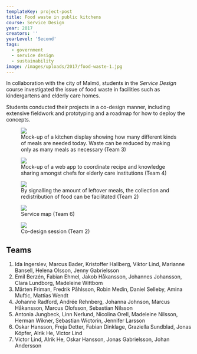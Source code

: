 ```yaml
---
templateKey: project-post
title: Food waste in public kitchens
course: Service Design
year: 2017
creators: ''
yearLevel: 'Second'
tags:
  - government
  - service design
  - sustainability
image: /images/uploads/2017/food-waste-1.jpg
---
```


In collaboration with the city of Malmö, students in the _Service Design_ course investigated the issue of food waste in facilities such as kindergartens and elderly care homes.

Students conducted their projects in a co-design manner, including extensive fieldwork and prototyping and a roadmap for how to deploy the concepts.

<figure>
<img src="/images/uploads/2017/food-waste-4.jpg">
<figcaption>
Mock-up of a kitchen display showing how many different kinds of meals are needed today. Waste can be reduced by making only as many meals as necessary (Team 3)
</figcaption>
</figure>

<figure>
<img src="/images/uploads/2017/food-waste-8.jpg">
<figcaption>
Mock-up of a web app to coordinate recipe and knowledge sharing amongst chefs for elderly care institutions (Team 4)
</figcaption>
</figure>

<figure>
<img src="/images/uploads/2017/food-waste-5.jpg">
<figcaption>
By signalling the amount of leftover meals, the collection and redistribution of food can be facilitated (Team 2)
</figcaption>
</figure>

<figure>
<img src="/images/uploads/2017/food-waste-7.jpg">
<figcaption>
Service map (Team 6)
</figcaption>
</figure>

<figure>
<img src="/images/uploads/2017/food-waste-6.jpg">
<figcaption>
Co-design session (Team 2)
</figcaption>
</figure>

## Teams

1. Ida Ingerslev, Marcus Bader, Kristoffer Hallberg, Viktor Lind, Marianne Bansell, Helena Olsson, Jenny Gabrielsson
2. Emil Berzén, Fabian Ehmel, Jakob Håkansson, Johannes Johansson, Clara Lundborg, Madeleine Wittbom
3. Mårten Friman, Fredrik Påhlsson, Robin Medin, Daniel Selleby, Amina Muftic, Mattias Wendt
4. Johanne Radford, Andrée Rehnberg, Johanna Johnson, Marcus Håkansson, Marcus Olofsson, Sebastian Nilsson
5. Antonia Jungbeck, Linn Nerlund, Nicolina Orell, Madeleine Nilsson, Herman Wikner, Sebastian Wictorin, Jennifer Larsson
6. Oskar Hansson, Freja Detter, Fabian Dinklage, Graziella Sundblad, Jonas Köpfer, Alrik He, Victor Lind
7. Victor Lind, Alrik He, Oskar Hansson, Jonas Gabrielsson, Johan Andersson

